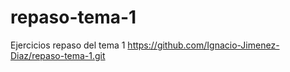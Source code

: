 # repaso-tema-1
Ejercicios repaso del tema 1
https://github.com/Ignacio-Jimenez-Diaz/repaso-tema-1.git
